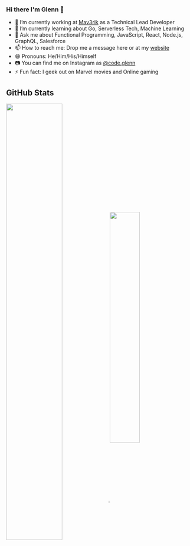 ### Hi there I'm Glenn 👋

- 🔭 I’m currently working at [Mav3rik](https://mav3rik.com) as a Technical Lead Developer
- 🌱 I’m currently learning about Go, Serverless Tech, Machine Learning
- 💬 Ask me about Functional Programming, JavaScript, React, Node.js, GraphQL, Salesforce
- 📫 How to reach me: Drop me a message here or at my [website](https://www.codeglenn.com)
- 😄 Pronouns: He/Him/His/Himself
- 📷 You can find me on Instagram as [@code.glenn](https://www.instagram.com/code.glenn/)
- ⚡ Fun fact: I geek out on Marvel movies and Online gaming

<!--
**Gurenax/Gurenax** is a ✨ _special_ ✨ repository because its `README.md` (this file) appears on your GitHub profile.

Here are some ideas to get you started:

- 🔭 I’m currently working on ...
- 🌱 I’m currently learning ...
- 👯 I’m looking to collaborate on ...
- 🤔 I’m looking for help with ...
- 💬 Ask me about ...
- 📫 How to reach me: ...
- 😄 Pronouns: ...
- ⚡ Fun fact: ...
-->

## GitHub Stats

<a href="https://codeglenn.com" style="width: 50%; max-width: 50%">
  <img align="center" src="https://github-readme-stats.vercel.app/api?username=Gurenax&show_icons=true&count_private=true&theme=tokyonight&hide_border=true" width="55%"/>
</a>
<a href="https://codeglenn.com" style="width: 50%; max-width: 50%">
  <img align="center" src="https://github-readme-stats.vercel.app/api/top-langs/?username=Gurenax&layout=compact&theme=tokyonight&langs_count=8&hide=abap" width="40%"/>
</a>
